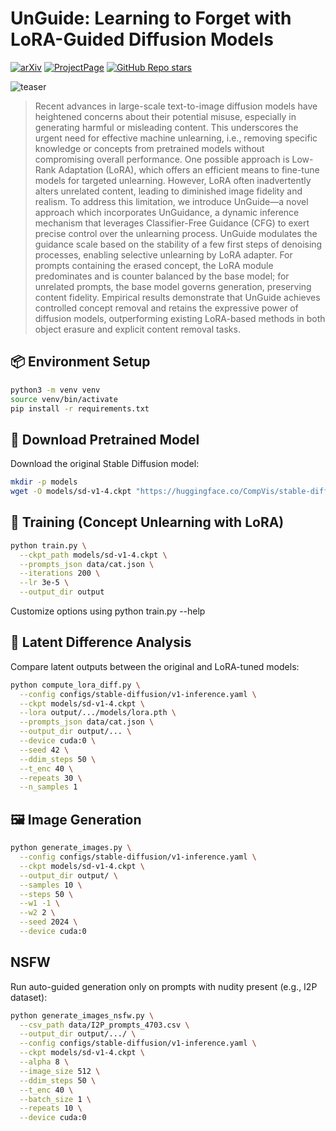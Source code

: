 # UnGuide: Learning to Forget with LoRA-Guided Diffusion Models

[![arXiv](https://img.shields.io/badge/arXiv-2411.11024-red)](https://arxiv.org/abs/2508.05755)  [![ProjectPage](https://img.shields.io/badge/Website-UnGuide-blue)](https://github.com/gmum/UnGuide) [![GitHub Repo stars](https://img.shields.io/github/stars/gmum/UnGuide.svg?style=social&label=Star&maxAge=60)](https://github.com/gmum/UnGuide)


![teaser](assets/teaser.jpg)

> Recent advances in large-scale text-to-image diffusion models have heightened concerns about their potential misuse, especially in generating harmful or misleading content. This underscores the urgent need for effective machine unlearning, i.e., removing specific knowledge or concepts from pretrained models without compromising overall performance. One possible approach is Low-Rank Adaptation (LoRA), which offers an efficient means to fine-tune models for targeted unlearning. However, LoRA often inadvertently alters unrelated content, leading to diminished image fidelity and realism. To address this limitation, we introduce UnGuide—a novel approach which incorporates UnGuidance, a dynamic inference mechanism that leverages Classifier-Free Guidance (CFG) to
exert precise control over the unlearning process. UnGuide modulates the guidance scale based on the stability of a few first steps of denoising processes, enabling selective unlearning by LoRA adapter. For prompts containing the erased concept, the LoRA module predominates and is counter balanced by the base model; for unrelated prompts, the base model governs generation, preserving content fidelity. Empirical results demonstrate that UnGuide achieves controlled concept
removal and retains the expressive power of diffusion models, outperforming existing LoRA-based methods in both object erasure and explicit content removal tasks.



## 📦 Environment Setup
```bash
python3 -m venv venv
source venv/bin/activate
pip install -r requirements.txt
```

## 🧠 Download Pretrained Model
Download the original Stable Diffusion model:
```bash
mkdir -p models
wget -O models/sd-v1-4.ckpt "https://huggingface.co/CompVis/stable-diffusion-v-1-4-original/resolve/main/sd-v1-4.ckpt?download=true"
```

## 🚀 Training (Concept Unlearning with LoRA)
```bash
python train.py \
  --ckpt_path models/sd-v1-4.ckpt \
  --prompts_json data/cat.json \
  --iterations 200 \
  --lr 3e-5 \
  --output_dir output
```
Customize options using python train.py --help

## 🧪 Latent Difference Analysis
Compare latent outputs between the original and LoRA-tuned models:

```bash
python compute_lora_diff.py \
  --config configs/stable-diffusion/v1-inference.yaml \
  --ckpt models/sd-v1-4.ckpt \
  --lora output/.../models/lora.pth \
  --prompts_json data/cat.json \
  --output_dir output/... \
  --device cuda:0 \
  --seed 42 \
  --ddim_steps 50 \
  --t_enc 40 \
  --repeats 30 \
  --n_samples 1
```

## 🖼️ Image Generation

```bash
python generate_images.py \
  --config configs/stable-diffusion/v1-inference.yaml \
  --ckpt models/sd-v1-4.ckpt \
  --output_dir output/ \
  --samples 10 \
  --steps 50 \
  --w1 -1 \
  --w2 2 \
  --seed 2024 \
  --device cuda:0
```

## NSFW
Run auto-guided generation only on prompts with nudity present (e.g., I2P dataset):

```bash
python generate_images_nsfw.py \
  --csv_path data/I2P_prompts_4703.csv \
  --output_dir output/.../ \
  --config configs/stable-diffusion/v1-inference.yaml \
  --ckpt models/sd-v1-4.ckpt \
  --alpha 8 \
  --image_size 512 \
  --ddim_steps 50 \
  --t_enc 40 \
  --batch_size 1 \
  --repeats 10 \
  --device cuda:0
```
